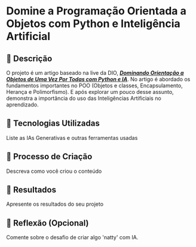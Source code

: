 # Domine a Programação Orientada a Objetos com Python e Inteligência Artificial

## 📒 Descrição
O projeto é um artigo baseado na live da DIO, [***Dominando Orientação a Objetos de Uma Vez Por Todas com Python e IA***](https://www.youtube.com/watch?v=3JQ-CF8lVwU). No artigo é abordado os fundamentos importantes no POO (Objetos e classes, Encapsulamento, Herança e Polimorfismo). E após explorar um pouco desse assunto, demonstra a importância do uso das Inteligências Artificiais no aprendizado. 

## 🤖 Tecnologias Utilizadas
Liste as IAs Generativas e outras ferramentas usadas

## 🧐 Processo de Criação
Descreva como você criou o conteúdo

## 🚀 Resultados
Apresente os resultados do seu projeto

## 💭 Reflexão (Opcional)
Comente sobre o desafio de criar algo 'natty' com IA.
